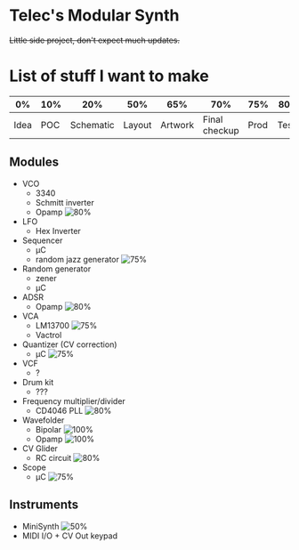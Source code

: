 # Telec's Modular Synth

~~Little side project, don't expect much updates.~~

# List of stuff I want to make

| 0%   | 10% | 20%       | 50%    | 65%     | 70%           | 75%  | 80%   | 100% |
|----- |---- |---------- |------- |-------- |-------------- |----- |------ |----- |
| Idea | POC | Schematic | Layout | Artwork | Final checkup | Prod | Tests | Done |

## Modules

* VCO
	- 3340
	- Schmitt inverter
	- Opamp ![80%](https://progress-bar.dev/80)
* LFO
	- Hex Inverter
* Sequencer
	- µC
	- random jazz generator ![75%](https://progress-bar.dev/75)
* Random generator
	- zener
	- µC
* ADSR
	- Opamp ![80%](https://progress-bar.dev/80)
* VCA
	- LM13700 ![75%](https://progress-bar.dev/75)
	- Vactrol
* Quantizer (CV correction)
	- µC ![75%](https://progress-bar.dev/75)
* VCF
	- ?
* Drum kit
	- ???
* Frequency multiplier/divider
	- CD4046 PLL ![80%](https://progress-bar.dev/80)
* Wavefolder
	- Bipolar ![100%](https://progress-bar.dev/100)
	- Opamp ![100%](https://progress-bar.dev/100)
* CV Glider
	- RC circuit ![80%](https://progress-bar.dev/80)
* Scope
	- µC ![75%](https://progress-bar.dev/75)

## Instruments

* MiniSynth ![50%](https://progress-bar.dev/50)
* MIDI I/O + CV Out keypad
